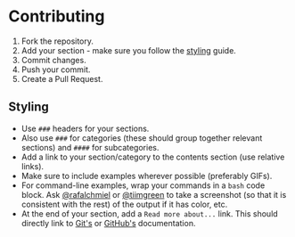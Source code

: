 # Contributing

1. Fork the repository.
2. Add your section - make sure you follow the [styling](#styling) guide.
3. Commit changes.
4. Push your commit.
5. Create a Pull Request.

## Styling

- Use `###` headers for your sections.
- Also use `###` for categories (these should group together relevant sections) and `####` for subcategories.
- Add a link to your section/category to the contents section (use relative links).
- Make sure to include examples wherever possible (preferably GIFs).
- For command-line examples, wrap your commands in a `bash` code block. Ask [@rafalchmiel](https://github.com/rafalchmiel) or [@tiimgreen](https://github.com/tiimgreen) to take a screenshot (so that it is consistent with the rest) of the output if it has color, etc.
- At the end of your section, add a `Read more about...` link. This should directly link to [Git's](http://git-scm.com/docs) or [GitHub's](https://help.github.com/) documentation.
